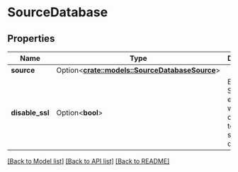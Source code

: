 # SourceDatabase

## Properties

Name | Type | Description | Notes
------------ | ------------- | ------------- | -------------
**source** | Option<[**crate::models::SourceDatabaseSource**](source_database_source.md)> |  | [optional]
**disable_ssl** | Option<**bool**> | Enables SSL encryption when connecting to the source database. | [optional]

[[Back to Model list]](../README.md#documentation-for-models) [[Back to API list]](../README.md#documentation-for-api-endpoints) [[Back to README]](../README.md)


